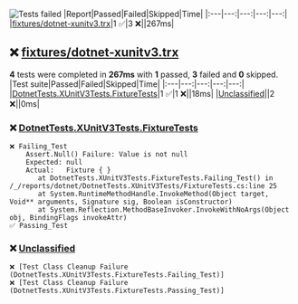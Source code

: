 ![Tests failed](https://img.shields.io/badge/tests-1%20passed%2C%203%20failed-critical)
|Report|Passed|Failed|Skipped|Time|
|:---|---:|---:|---:|---:|
|[fixtures/dotnet-xunitv3.trx](#user-content-r0)|1 ✅|3 ❌||267ms|
## ❌ <a id="user-content-r0" href="#user-content-r0">fixtures/dotnet-xunitv3.trx</a>
**4** tests were completed in **267ms** with **1** passed, **3** failed and **0** skipped.
|Test suite|Passed|Failed|Skipped|Time|
|:---|---:|---:|---:|---:|
|[DotnetTests.XUnitV3Tests.FixtureTests](#user-content-r0s0)|1 ✅|1 ❌||18ms|
|[Unclassified](#user-content-r0s1)||2 ❌||0ms|
### ❌ <a id="user-content-r0s0" href="#user-content-r0s0">DotnetTests.XUnitV3Tests.FixtureTests</a>
```
❌ Failing_Test
	Assert.Null() Failure: Value is not null
	Expected: null
	Actual:   Fixture { }
	   at DotnetTests.XUnitV3Tests.FixtureTests.Failing_Test() in /_/reports/dotnet/DotnetTests.XUnitV3Tests/FixtureTests.cs:line 25
	   at System.RuntimeMethodHandle.InvokeMethod(Object target, Void** arguments, Signature sig, Boolean isConstructor)
	   at System.Reflection.MethodBaseInvoker.InvokeWithNoArgs(Object obj, BindingFlags invokeAttr)
✅ Passing_Test
```
### ❌ <a id="user-content-r0s1" href="#user-content-r0s1">Unclassified</a>
```
❌ [Test Class Cleanup Failure (DotnetTests.XUnitV3Tests.FixtureTests.Failing_Test)]
❌ [Test Class Cleanup Failure (DotnetTests.XUnitV3Tests.FixtureTests.Passing_Test)]
```